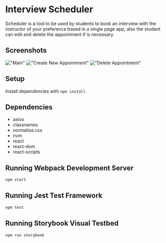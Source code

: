 # Interview Scheduler

Scheduler is a tool to be used by students to book an interview with the instructor of your preference based in a single page app, also the student can edit and delete the appointment if is necessary.  

## Screenshots
!["Main"]()
!["Create New Appointment"]()
!["Delete Appointment"]()


## Setup

Install dependencies with `npm install`.

## Dependencies

- axios
- classnames
- normalize.css
- nvm
- react
- react-dom
- react-scripts

## Running Webpack Development Server

```sh
npm start
```

## Running Jest Test Framework

```sh
npm test
```

## Running Storybook Visual Testbed

```sh
npm run storybook
```
